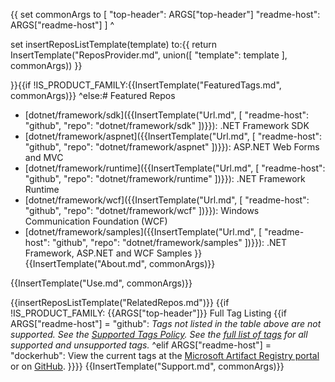 {{
  set commonArgs to [
    "top-header": ARGS["top-header"]
    "readme-host": ARGS["readme-host"]
  ] ^

  set insertReposListTemplate(template) to:{{
    return InsertTemplate("ReposProvider.md", union([ "template": template ], commonArgs))
  }}

}}{{if !IS_PRODUCT_FAMILY:{{InsertTemplate("FeaturedTags.md", commonArgs)}}
^else:# Featured Repos

* [dotnet/framework/sdk]({{InsertTemplate("Url.md", [ "readme-host": "github", "repo": "dotnet/framework/sdk" ])}}): .NET Framework SDK
* [dotnet/framework/aspnet]({{InsertTemplate("Url.md", [ "readme-host": "github", "repo": "dotnet/framework/aspnet" ])}}): ASP.NET Web Forms and MVC
* [dotnet/framework/runtime]({{InsertTemplate("Url.md", [ "readme-host": "github", "repo": "dotnet/framework/runtime" ])}}): .NET Framework Runtime
* [dotnet/framework/wcf]({{InsertTemplate("Url.md", [ "readme-host": "github", "repo": "dotnet/framework/wcf" ])}}): Windows Communication Foundation (WCF)
* [dotnet/framework/samples]({{InsertTemplate("Url.md", [ "readme-host": "github", "repo": "dotnet/framework/samples" ])}}): .NET Framework, ASP.NET and WCF Samples
}}
{{InsertTemplate("About.md", commonArgs)}}

{{InsertTemplate("Use.md", commonArgs)}}

{{insertReposListTemplate("RelatedRepos.md")}}
{{if !IS_PRODUCT_FAMILY:
{{ARGS["top-header"]}} Full Tag Listing
{{if ARGS["readme-host"] = "github":<!--End of generated tags-->
*Tags not listed in the table above are not supported. See the [Supported Tags Policy](https://github.com/dotnet/dotnet-docker/blob/main/documentation/supported-tags.md).
See the [full list of tags](https://mcr.microsoft.com/v2/{{REPO}}/tags/list) for all supported and unsupported tags.*
^elif ARGS["readme-host"] = "dockerhub":
View the current tags at the [Microsoft Artifact Registry portal](https://mcr.microsoft.com/product/{{REPO}}/tags) or on [GitHub](https://github.com/microsoft/dotnet-framework-docker/blob/main/README.{{SHORT_REPO}}.md#full-tag-listing).
}}}}
{{InsertTemplate("Support.md", commonArgs)}}
